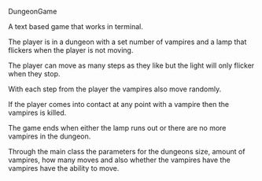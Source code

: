 DungeonGame

A text based game that works in terminal.

The player is in a dungeon with a set number of vampires and a lamp that flickers when the player is not moving.

The player can move as many steps as they like but the light will only flicker when they stop.

With each step from the player the vampires also move randomly.

If the player comes into contact at any point with a vampire then the vampires is killed.

The game ends when either the lamp runs out or there are no more vampires in the dungeon.

Through the main class the parameters for the dungeons size, amount of vampires, how many moves and also whether the 
vampires have the vampires have the ability to move.
